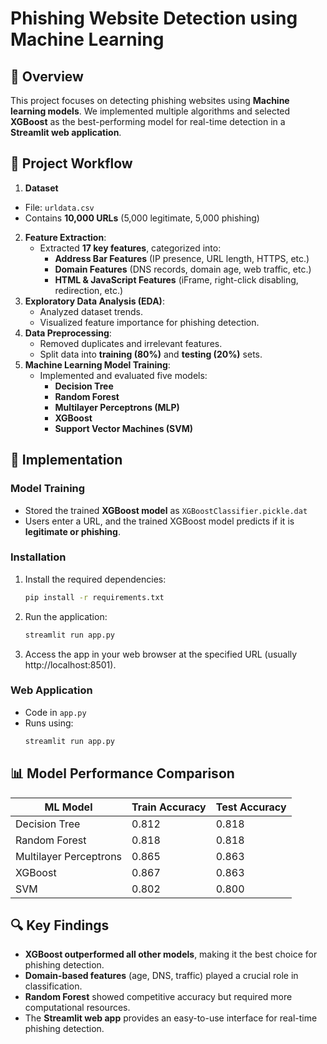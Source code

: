# Phishing Website Detection using Machine Learning

## 📌 Overview

This project focuses on detecting phishing websites using **Machine learning models**. We implemented multiple algorithms and selected **XGBoost** as the best-performing model for real-time detection in a **Streamlit web application**.

## 🚀 Project Workflow

1. **Dataset**
- File: `urldata.csv`
- Contains **10,000 URLs** (5,000 legitimate, 5,000 phishing)
2. **Feature Extraction**:
   - Extracted **17 key features**, categorized into:
     - **Address Bar Features** (IP presence, URL length, HTTPS, etc.)
     - **Domain Features** (DNS records, domain age, web traffic, etc.)
     - **HTML & JavaScript Features** (iFrame, right-click disabling, redirection, etc.)
3. **Exploratory Data Analysis (EDA)**:
   - Analyzed dataset trends.
   - Visualized feature importance for phishing detection.
4. **Data Preprocessing**:
   - Removed duplicates and irrelevant features.
   - Split data into **training (80%)** and **testing (20%)** sets.
5. **Machine Learning Model Training**:
   - Implemented and evaluated five models:
     - **Decision Tree**
     - **Random Forest** 
     - **Multilayer Perceptrons (MLP)**
     - **XGBoost**
     - **Support Vector Machines (SVM)**

## 📂 Implementation

### **Model Training**

- Stored the trained **XGBoost model** as `XGBoostClassifier.pickle.dat`
- Users enter a URL, and the trained XGBoost model predicts if it is **legitimate or phishing**.

### Installation
1. Install the required dependencies:
   ```bash
   pip install -r requirements.txt
   ```
2. Run the application:
   ```bash
   streamlit run app.py
   ```
3. Access the app in your web browser at the specified URL (usually http://localhost:8501).

### **Web Application**

- Code in `app.py`
- Runs using:
  ```bash
  streamlit run app.py
  ```

## 📊 Model Performance Comparison

| ML Model                | Train Accuracy | Test Accuracy |
|-------------------------|---------------|--------------|
| Decision Tree          | 0.812         | 0.818        |
| Random Forest         | 0.818         | 0.818        |
| Multilayer Perceptrons | 0.865         | 0.863        |
| XGBoost               | 0.867         | 0.863        |
| SVM                   | 0.802         | 0.800        |


## 🔍 Key Findings

- **XGBoost outperformed all other models**, making it the best choice for phishing detection.
- **Domain-based features** (age, DNS, traffic) played a crucial role in classification.
- **Random Forest** showed competitive accuracy but required more computational resources.
- The **Streamlit web app** provides an easy-to-use interface for real-time phishing detection.



